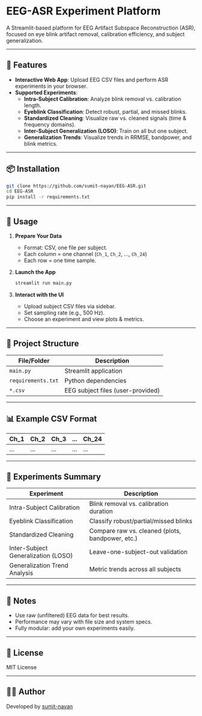 # EEG-ASR Experiment Platform

A Streamlit-based platform for EEG Artifact Subspace Reconstruction (ASR), focused on eye blink artifact removal, calibration efficiency, and subject generalization.

---

## 🚀 Features

- **Interactive Web App**: Upload EEG CSV files and perform ASR experiments in your browser.
- **Supported Experiments**:
  - **Intra-Subject Calibration**: Analyze blink removal vs. calibration length.
  - **Eyeblink Classification**: Detect robust, partial, and missed blinks.
  - **Standardized Cleaning**: Visualize raw vs. cleaned signals (time & frequency domains).
  - **Inter-Subject Generalization (LOSO)**: Train on all but one subject.
  - **Generalization Trends**: Visualize trends in RRMSE, bandpower, and blink metrics.

---

## 📦 Installation

```bash
git clone https://github.com/sumit-nayan/EEG-ASR.git
cd EEG-ASR
pip install -r requirements.txt
```

---

## 📁 Usage

1. **Prepare Your Data**  
   - Format: CSV, one file per subject.  
   - Each column = one channel (`Ch_1`, `Ch_2`, ..., `Ch_24`)  
   - Each row = one time sample.

2. **Launch the App**
    
    ```bash
    streamlit run main.py
    ```

3. **Interact with the UI**  
   - Upload subject CSV files via sidebar.  
   - Set sampling rate (e.g., 500 Hz).  
   - Choose an experiment and view plots & metrics.

---

## 📂 Project Structure

| File/Folder        | Description                          |
|--------------------|--------------------------------------|
| `main.py`          | Streamlit application                |
| `requirements.txt` | Python dependencies                  |
| `*.csv`            | EEG subject files (user-provided)    |

---

## 📊 Example CSV Format

| Ch_1 | Ch_2 | Ch_3 | ... | Ch_24 |
|------|------|------|-----|-------|
|  ... | ...  | ...  | ... |  ...  |

---

## 🧪 Experiments Summary

| Experiment                          | Description                                      |
|------------------------------------|--------------------------------------------------|
| Intra-Subject Calibration          | Blink removal vs. calibration duration           |
| Eyeblink Classification            | Classify robust/partial/missed blinks            |
| Standardized Cleaning              | Compare raw vs. cleaned (plots, bandpower, etc.) |
| Inter-Subject Generalization (LOSO)| Leave-one-subject-out validation                 |
| Generalization Trend Analysis      | Metric trends across all subjects                |

---

## 📝 Notes

- Use raw (unfiltered) EEG data for best results.
- Performance may vary with file size and system specs.
- Fully modular: add your own experiments easily.

---

## 📄 License

MIT License

---

## 👨‍💻 Author

Developed by [sumit-nayan](https://github.com/sumit-nayan)
